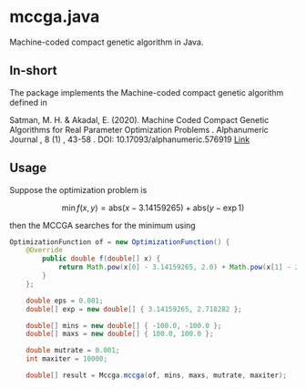# mccga.java
Machine-coded compact genetic algorithm in Java.

## In-short

The package implements the Machine-coded compact genetic algorithm defined in 

Satman, M. H. & Akadal, E. (2020). Machine Coded Compact Genetic Algorithms for Real Parameter Optimization Problems . Alphanumeric Journal , 8 (1) , 43-58 . DOI: 10.17093/alphanumeric.576919 [Link](https://dergipark.org.tr/en/pub/alphanumeric/issue/55603/576919)

## Usage 

Suppose the optimization problem is 

$$
\min f(x, y) = \text{abs}(x - 3.14159265) + \text{abs}(y - \exp{1})
$$

then the MCCGA searches for the minimum using 

```java
OptimizationFunction of = new OptimizationFunction() {
    @Override
        public double f(double[] x) {
            return Math.pow(x[0] - 3.14159265, 2.0) + Math.pow(x[1] - 2.71828, 2.0);
        }
    };

    double eps = 0.001;
    double[] exp = new double[] { 3.14159265, 2.718282 };

    double[] mins = new double[] { -100.0, -100.0 };
    double[] maxs = new double[] { 100.0, 100.0 };

    double mutrate = 0.001;
    int maxiter = 10000;

    double[] result = Mccga.mccga(of, mins, maxs, mutrate, maxiter);
```
